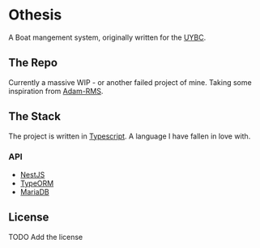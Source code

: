 # Othesis
A Boat mangement system, originally written for the [UYBC](https://www.universityofyorkboatclub.co.uk). 
## The Repo
Currently a massive WIP - or another failed project of mine. Taking some inspiration from [Adam-RMS](https://adam-rms.com).
## The Stack
The project is written in [Typescript](https://www.typescriptlang.org/). A language I have fallen in love with.
### API
- [NestJS](https://nestjs.com/)
- [TypeORM](https://typeorm.io/) 
- [MariaDB](https://mariadb.org/)
## License
TODO Add the license